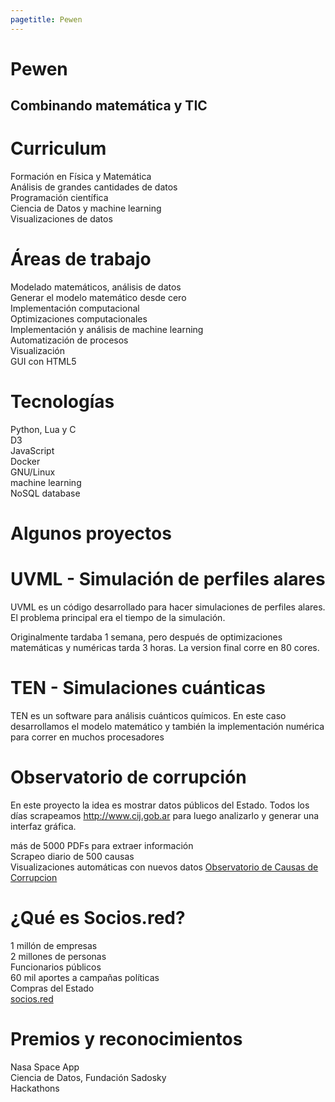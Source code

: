 ```yaml
---
pagetitle: Pewen
---
```


# Pewen
## Combinando matemática y TIC

# Curriculum
Formación en Física y Matemática<br>
Análisis de grandes cantidades de datos<br>
Programación científica<br>
Ciencia de Datos y machine learning<br>
Visualizaciones de datos<br>


# Áreas de trabajo

 Modelado matemáticos, análisis de datos <br>
 Generar el modelo matemático desde cero <br>
 Implementación computacional <br>
 Optimizaciones computacionales <br>
 Implementación y análisis de machine learning <br>
 Automatización de procesos <br>
 Visualización <br>
 GUI con HTML5

# Tecnologías

 Python, Lua y C <br>
 D3 <br>
 JavaScript <br>
 Docker <br>
 GNU/Linux <br>
 machine learning <br>
 NoSQL database

# Algunos proyectos

# UVML - Simulación de perfiles alares

UVML es un código desarrollado para hacer simulaciones de perfiles alares. El problema principal era el tiempo de la simulación.

Originalmente tardaba 1 semana, pero después de optimizaciones matemáticas y numéricas tarda 3 horas. La version final corre en 80 cores.

# TEN - Simulaciones cuánticas

TEN es un software para análisis cuánticos químicos. En este caso desarrollamos el modelo matemático y también la implementación numérica para correr en muchos procesadores

# Observatorio de corrupción
En este proyecto la idea es mostrar datos públicos del Estado. Todos los días scrapeamos http://www.cij.gob.ar para luego analizarlo y generar una interfaz gráfica.

más de 5000 PDFs para extraer información <br>
Scrapeo diario de 500 causas <br>
Visualizaciones automáticas con nuevos datos
[Observatorio de Causas de Corrupcion](http://conocimientoabierto.org/observatorio-corrupcion/)

# ¿Qué es Socios.red?
1 millón de empresas <br>
2 millones de personas <br>
Funcionarios públicos <br>
60 mil aportes a campañas políticas <br>
Compras del Estado <br>
[socios.red](https://secret-device-211719.appspot.com/)

# Premios y reconocimientos
Nasa Space App<br>
Ciencia de Datos, Fundación Sadosky<br>
Hackathons
